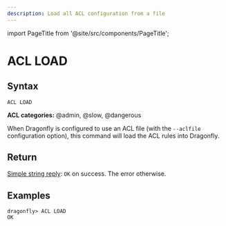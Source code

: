 ```yaml
---
description: Load all ACL configuration from a file
---
```


import PageTitle from '@site/src/components/PageTitle';

# ACL LOAD

<PageTitle title="Redis ACL LOAD Command (Documentation) | Dragonfly" />

## Syntax

    ACL LOAD

**ACL categories:** @admin, @slow, @dangerous

When Dragonfly is configured to use an ACL file (with the `--aclfile` configuration option), this command will load the ACL rules into Dragonfly.

## Return

[Simple string reply](https://redis.io/docs/reference/protocol-spec/#simple-strings): `OK` on success.
The error otherwise.

## Examples

```shell
dragonfly> ACL LOAD
OK
```
